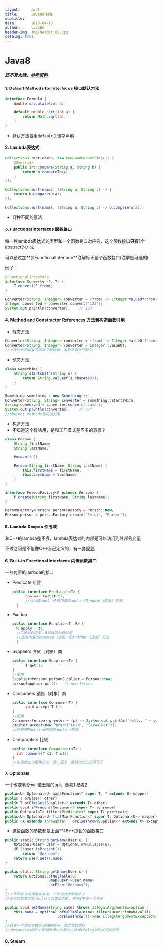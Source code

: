 ```yaml
---
layout:     post
title:      Java8新特性
subtitle:   
date:       2018-04-10
author:     LiaoBo
header-img: img/header_02.jpg
catalog: true
---
```


# Java8
##### 还不算太晚，[参考资料](https://github.com/winterbe/java8-tutorial)

#### 1. Default Methods for Interfaces 接口默认方法

```Java
interface Formula {
    double calculate(int a);

    default double sqrt(int a) {
        return Math.sqrt(a);
    }
}
```
- 默认方法要用`default`关键字声明

#### 2. Lambda表达式

```Java
Collections.sort(names, new Comparator<String>() {
    @Override
    public int compare(String a, String b) {
        return b.compareTo(a);
    }
});

Collections.sort(names, (String a, String b) -> {
    return b.compareTo(a);
});

Collections.sort(names, (String a, String b) -> b.compareTo(a));
```

- 几种不同的写法

#### 3. Functional Interfaces 函数接口 

每一种lambda表达式的类型和一个函数接口对应的，这个函数接口**只有1个**abstract的方法

可以通过加**@FunctionalInterface**注解标识这个函数接口(注解是可选的)

例子：

```Java
@FunctionalInterface
interface Converter<F, T> {
    T convert(F from);
}

Converter<String, Integer> converter = (from) -> Integer.valueOf(from);
Integer converted = converter.convert("123");
System.out.println(converted);    // 123
```

#### 4. Method and Constructor References 方法和构造函数引用

- 静态方法
```Java
Converter<String, Integer> converter = (from) -> Integer.valueOf(from);
Converter<String, Integer> converter = Integer::valueOf;
//上面的代码可以改写成下面这种，类型是要求匹配的
```

- 动态方法
```Java
class Something {
    String startsWith(String s) {
        return String.valueOf(s.charAt(0));
    }
}

Something something = new Something();
Converter<String, String> converter = something::startsWith;
String converted = converter.convert("Java");
System.out.println(converted);    // "J"
//obeject methods也可以引用
```

- 构造方法
- 不知道这个有啥用，是和工厂模式差不多的意思？
```Java
class Person {
    String firstName;
    String lastName;

    Person() {}

    Person(String firstName, String lastName) {
        this.firstName = firstName;
        this.lastName = lastName;
    }
}

interface PersonFactory<P extends Person> {
    P create(String firstName, String lastName);
}

PersonFactory<Person> personFactory = Person::new;
Person person = personFactory.create("Peter", "Parker");
```

####  5. Lambda Scopes 作用域

和C++的lambda差不多，lambda表达式的内部是可以访问到外部的变量

不过访问是不能像C++自己定义的，有一套[规则](https://github.com/winterbe/java8-tutorial#lambda-scopes)

#### 6. Built-in Functional Interfaces 内置函数接口

一些内置的lambda的接口

- Predicate 断言
  ```Java
  public interface Predicate<T> {
    	boolean test(T t);
    	//返回值bool，还有内置的and or和negate（取反）方法
    }
  ```

- Fuction 
  ```Java
  public interface Function<T, R> {
  	R apply(T t);
  	//T是参数类型，R是返回参数类型
  	//还有内置的compose（之前）和andthen（之后）方法
    }
  ```

- Suppliers 供货（对象）商
  ```java
  public interface Supplier<T> {
    	T get();
  }
  //使用
  Supplier<Person> personSupplier = Person::new;
  personSupplier.get();   // new Person
  ```

- Consumers 销售（对象）商
  ```java
  public interface Consumer<T> {
    	void accept(T t);
  }
  //使用
  Consumer<Person> greeter = (p) -> System.out.println("Hello, " + p.firstName);
  greeter.accept(new Person("Luke", "Skywalker"));
  //还有和Function相同的andthen方法
  ```

- Comparators 比较
  ```java
  public interface Comparator<T> {
	int compare(T o1, T o2);
  }
  //实例给出的使用方法一致，还有一些其他方法见源码了
  ```

#### 7. Optionals

一个改变判断null值丑陋的api，[参考1](http://www.importnew.com/26066.html) [参考2](https://unmi.cc/proper-ways-of-using-java8-optional/)

```java
public<U> Optional<U> map(Function<? super T, ? extends U> mapper)
public T orElse(T other)
public T orElseGet(Supplier<? extends T> other)
public void ifPresent(Consumer<? super T> consumer)
public Optional<T> filter(Predicate<? super T> predicate)
public<U> Optional<U> flatMap(Function<? super T, Optional<U>> mapper)
public <X extends Throwable> T orElseThrow(Supplier<? extends X> exceptionSupplier) throws X
```
- 这些函数的参数都是上面**#6**提到的函数接口

```Java
public static String getName(User u) {
    Optional<User> user = Optional.ofNullable(u);
    if (!user.isPresent())
        return "Unknown";
    return user.get().name;
}

public static String getName(User u) {
    return Optional.ofNullable(u)
                    .map(user->user.name)
                    .orElse("Unknown");
}
//上面的写法反而更加复杂，下面的就优雅很多了
//连续的嵌套判断null也可以类似判断，参考1中有一个例子

public void setName(String name) throws IllegalArgumentException {
    this.name = Optional.ofNullable(name).filter(User::isNameValid)
                        .orElseThrow(()->new IllegalArgumentException("Invalid username."));
}
//这是一个检验参数合法性的例子，感觉写的很好
//Optional的目的主要就是通过内置的方法使ifelse的形式更加简明
```

#### 8. Stream